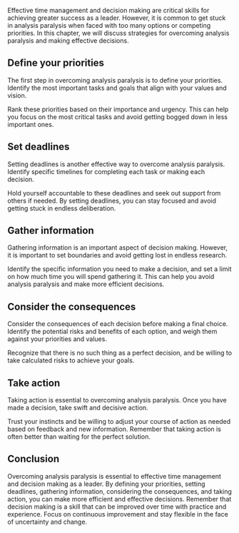 
Effective time management and decision making are critical skills for achieving greater success as a leader. However, it is common to get stuck in analysis paralysis when faced with too many options or competing priorities. In this chapter, we will discuss strategies for overcoming analysis paralysis and making effective decisions.

Define your priorities
----------------------

The first step in overcoming analysis paralysis is to define your priorities. Identify the most important tasks and goals that align with your values and vision.

Rank these priorities based on their importance and urgency. This can help you focus on the most critical tasks and avoid getting bogged down in less important ones.

Set deadlines
-------------

Setting deadlines is another effective way to overcome analysis paralysis. Identify specific timelines for completing each task or making each decision.

Hold yourself accountable to these deadlines and seek out support from others if needed. By setting deadlines, you can stay focused and avoid getting stuck in endless deliberation.

Gather information
------------------

Gathering information is an important aspect of decision making. However, it is important to set boundaries and avoid getting lost in endless research.

Identify the specific information you need to make a decision, and set a limit on how much time you will spend gathering it. This can help you avoid analysis paralysis and make more efficient decisions.

Consider the consequences
-------------------------

Consider the consequences of each decision before making a final choice. Identify the potential risks and benefits of each option, and weigh them against your priorities and values.

Recognize that there is no such thing as a perfect decision, and be willing to take calculated risks to achieve your goals.

Take action
-----------

Taking action is essential to overcoming analysis paralysis. Once you have made a decision, take swift and decisive action.

Trust your instincts and be willing to adjust your course of action as needed based on feedback and new information. Remember that taking action is often better than waiting for the perfect solution.

Conclusion
----------

Overcoming analysis paralysis is essential to effective time management and decision making as a leader. By defining your priorities, setting deadlines, gathering information, considering the consequences, and taking action, you can make more efficient and effective decisions. Remember that decision making is a skill that can be improved over time with practice and experience. Focus on continuous improvement and stay flexible in the face of uncertainty and change.
